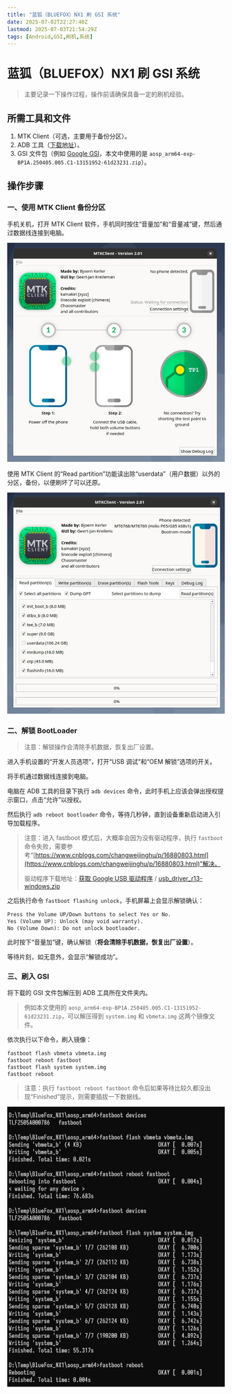 ```yaml
---
title: "蓝狐（BLUEFOX）NX1 刷 GSI 系统"
date: 2025-07-02T22:27:40Z
lastmod: 2025-07-03T21:54:29Z
tags: [Android,GSI,刷机,系统]
---
```


# 蓝狐（BLUEFOX）NX1 刷 GSI 系统

> 主要记录一下操作过程，操作前请确保具备一定的刷机经验。

## 所需工具和文件

1. MTK Client（可选，主要用于备份分区）。
2. ADB 工具（[下载地址](https://developer.android.google.cn/tools/releases/platform-tools?hl=zh-cn)）。
3. GSI 文件包（例如 [Google GSI](https://developer.android.google.cn/topic/generic-system-image/releases?hl=zh-cn)，本文中使用的是 `aosp_arm64-exp-BP1A.250405.005.C1-13151952-61d23231.zip`）。

## 操作步骤

### 一、使用 MTK Client 备份分区

手机关机，打开 MTK Client 软件，手机同时按住“音量加”和“音量减”键，然后通过数据线连接到电脑。

![image](assets/image-20250702233608-t3r8wve.png)

使用 MTK Client 的“Read partition”功能读出除“userdata”（用户数据）以外的分区，备份，以便刷坏了可以还原。

![image](assets/image-20250702224334-vyg3sj8.png)

### 二、解锁 BootLoader

> 注意：解锁操作会清除手机数据，恢复出厂设置。

进入手机设置的“开发人员选项”，打开“USB 调试”和“OEM 解锁”选项的开关。

将手机通过数据线连接到电脑。

电脑在 ADB 工具的目录下执行 `adb devices` 命令，此时手机上应该会弹出授权提示窗口，点击“允许”以授权。

然后执行 `adb reboot bootloader` 命令，等待几秒钟，直到设备重新启动进入引导加载程序。

> 注意：进入 fastboot 模式后，大概率会因为没有驱动程序，执行 `fastboot`​ 命令失败，需要参考“[https://www.cnblogs.com/changweijinghu/p/16880803.html](https://www.cnblogs.com/changweijinghu/p/16880803.html)”解决。
>
> 驱动程序下载地址：[获取 Google USB 驱动程序](https://developer.android.com/studio/run/win-usb) / [usb_driver_r13-windows.zip](https://dl.google.com/android/repository/usb_driver_r13-windows.zip)

之后执行命令 `fastboot flashing unlock`，手机屏幕上会显示解锁确认：

```text
Press the Volume UP/Down buttons to select Yes or No.
Yes (Volume UP): Unlock (may void warranty).
No (Volume Down): Do not unlock bootloader.
```

此时按下“音量加”键，确认解锁（**将会清除手机数据，恢复出厂设置**）。

等待片刻，如无意外，会显示“解锁成功”。

### 三、刷入 GSI

将下载的 GSI 文件包解压到 ADB 工具所在文件夹内。

> 例如本文使用的 `aosp_arm64-exp-BP1A.250405.005.C1-13151952-61d23231.zip`​，可以解压得到 `system.img`​ 和 `vbmeta.img` 这两个镜像文件。

依次执行以下命令，刷入镜像：

```text
fastboot flash vbmeta vbmeta.img
fastboot reboot fastboot
fastboot flash system system.img
fastboot reboot
```

> 注意：执行 `fastboot reboot fastboot` 命令后如果等待比较久都没出现“Finished”提示，则需要插拔一下数据线。

![image](assets/image-20250702232252-k8k0r2r.png)

‍
